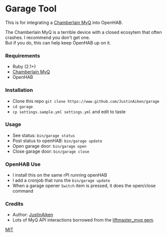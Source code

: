 # Garage Tool

This is for integrating a [Chamberlain MyQ](https://www.amazon.com/gp/product/B00EAD65UW/?tag=cc0a0-20) into OpenHAB.

The Chamberlain MyQ is a terrible device with a closed ecosytem that often crashes.  I recommend you don't get one.  
But if you do, this can help keep OpenHAB up on it.

### Requirements

- Ruby (2.1+)
- [Chamberlain MyQ](https://www.amazon.com/gp/product/B00EAD65UW/?tag=cc0a0-20)
- OpenHAB

### Installation

- Clone this repo `git clone https://www.github.com/JustinAiken/garage`
- `cd garage`
- `cp settings.sample.yml settings.yml` and edit to taste

### Usage

- See status: `bin/garage status`
- Post status to openHAB: `bin/garage update`
- Open garage door: `bin/garage open`
- Close garage door: `bin/garage close`

### OpenHAB Use

- I install this on the same rPI running openHAB
- I add a cronjob that runs the `bin/garage update`
- When a garage opener `Switch` item is pressed, it does the open/close command

### Credits

- Author: [JustinAiken](https://github.com/JustinAiken)
- Lots of MyQ API interactions borrowed from the [liftmaster_myq gem](https://github.com/pfeffed/liftmaster_myq).

[MIT](LICENSE)
